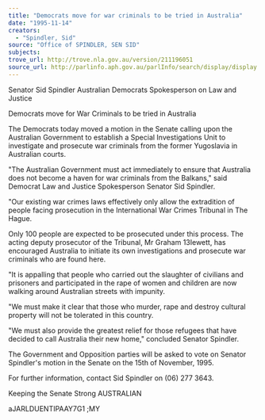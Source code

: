 ```yaml
---
title: "Democrats move for war criminals to be tried in Australia"
date: "1995-11-14"
creators:
  - "Spindler, Sid"
source: "Office of SPINDLER, SEN SID"
subjects:
trove_url: http://trove.nla.gov.au/version/211196051
source_url: http://parlinfo.aph.gov.au/parlInfo/search/display/display.w3p;query=Id%3A%22media/pressrel/2908083%22
---
```


 Senator Sid Spindler Australian Democrats Spokesperson on Law and Justice

 Democrats move for War Criminals to be tried in Australia

 The Democrats today moved a motion in the Senate calling upon the Australian Government to establish a Special Investigations Unit to investigate and prosecute war criminals from the former Yugoslavia in Australian courts.

 "The Australian Government must act immediately to ensure that Australia does not become a haven for war criminals from the Balkans," said Democrat Law and Justice Spokesperson Senator Sid Spindler.

 "Our existing war crimes laws effectively only allow the extradition of people facing prosecution in the International War Crimes Tribunal in The Hague.

 Only 100 people are expected to be prosecuted under this process. The acting deputy prosecutor of the Tribunal, Mr Graham 13Iewett, has encouraged Australia to initiate its own investigations and prosecute war criminals who are found here.

 "It is appalling that people who carried out the slaughter of civilians and prisoners and participated in the rape of women and children are now walking around Australian streets with impunity.

 "We must make it clear that those who murder, rape and destroy cultural property will not be tolerated in this country.

 "We must also provide the greatest relief for those refugees that have decided to call Australia their new home," concluded Senator Spindler.

 The Government and Opposition parties will be asked to vote on Senator Spindler's motion in the Senate on the 15th of November, 1995.

 For further information, contact Sid Spindler on (06) 277 3643.

 Keeping the Senate Strong AUSTRALIAN

 aJARLDUENTIPAAY7G1 ;MY


